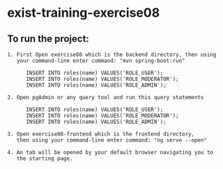
# exist-training-exercise08

## To run the project: 

    1. First Open exercise08 which is the backend directory, then using
       your command-line enter command: "mvn spring-boot:run"
        
          INSERT INTO roles(name) VALUES('ROLE_USER');
          INSERT INTO roles(name) VALUES('ROLE_MODERATOR');
          INSERT INTO roles(name) VALUES('ROLE_ADMIN'); 
          
    2. Open pgAdmin or any query tool and run this query statements

          INSERT INTO roles(name) VALUES('ROLE_USER');
          INSERT INTO roles(name) VALUES('ROLE_MODERATOR');
          INSERT INTO roles(name) VALUES('ROLE_ADMIN'); 

    3. Open exercise08-frontend which is the frontend directory,
       then using your command-line enter command: "ng serve --open"
    
    4. An tab will be opened by your default browser navigating you to
       the starting page.
